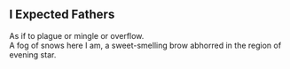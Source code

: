 I Expected Fathers
------------------
As if to plague or mingle or overflow.  
A fog of snows here I am, a sweet-smelling brow abhorred in the region of evening star.  
